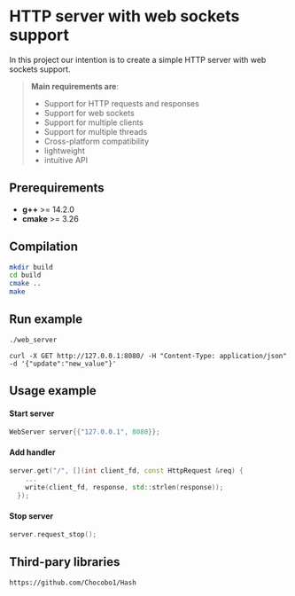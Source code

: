 # **HTTP server with web sockets support**

In this project our intention is to create a simple HTTP server with web sockets support.   
  
> **Main requirements are**:
> - Support for HTTP requests and responses
> - Support for web sockets
> - Support for multiple clients
> - Support for multiple threads
> - Cross-platform compatibility
> - lightweight
> - intuitive API

## Prerequirements
- **g++** >= 14.2.0
- **cmake** >= 3.26

## Compilation
```bash
mkdir build
cd build
cmake ..
make
```

## Run example
```bash
./web_server
```

```shell
curl -X GET http://127.0.0.1:8080/ -H "Content-Type: application/json" -d '{"update":"new_value"}'
```

## Usage example
#### Start server
```c++
WebServer server{{"127.0.0.1", 8080}};
```
#### Add handler
```c++
server.get("/", [](int client_fd, const HttpRequest &req) {
    ...
    write(client_fd, response, std::strlen(response));
  });
```

#### Stop server
```c++
server.request_stop();
```
## Third-pary libraries
```
https://github.com/Chocobo1/Hash
```
